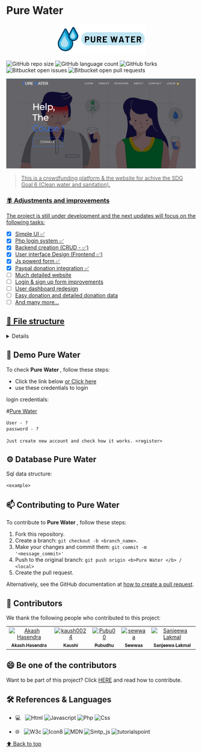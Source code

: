 # <b>Pure Water </b>
<div align="center">
  <a href="./img/logo.png">
    <img src="img/logo.png" alt="Logo" >
  </a>
</div>

![GitHub repo size](https://img.shields.io/github/repo-size/Sanjeewa001/Ara-n-hygiene-for-humans?style=for-the-badge)
![GitHub language count](https://img.shields.io/github/languages/count/Sanjeewa001/Ara-n-hygiene-for-humans?style=for-the-badge)
![GitHub forks](https://img.shields.io/github/forks/Sanjeewa001/Ara-n-hygiene-for-humans?style=for-the-badge)
![Bitbucket open issues](https://img.shields.io/bitbucket/issues/Sanjeewa001/Ara-n-hygiene-for-humans?style=for-the-badge)
![Bitbucket open pull requests](https://img.shields.io/bitbucket/pr-raw/Sanjeewa001/Ara-n-hygiene-for-humans?style=for-the-badge)

<a href="http://purewater.42web.io/">
<img src="./img/preview.png" alt="preview">

> This is a crowdfunding platform & the website for achive the SDG Goal 6 (Clean water and sanitation).  

### 🪰 Adjustments and improvements

The project is still under development and the next updates will focus on the following tasks:

- [x] Simple UI ✅
- [x] Php login system ✅
- [x] Backend creation (CRUD - ✅)
- [x] User interface Design (Frontend ✅)
- [x] Js powerd form ✅
- [x] Paypal donation integration ✅
- [ ] Much detailed website
- [ ] Login & sign up form improvements
- [ ] User dashboard redesign
- [ ] Easy donation and detailed donation data
- [ ] And many more...

## 📁 File structure 
<details>
<summary><b>File structure</b></summary>
<br>

   - [README.md](README.md)
   - __backend__
     - [auth\_session.php](backend/auth_session.php)
     - [dashboard.php](backend/dashboard.php)
     - [db.php](backend/db.php)
     - [index.php](backend/index.php)
     - [login.php](backend/login.php)
     - [logout.php](backend/logout.php)
     - [registration.php](backend/registration.php)
     - [style.css](backend/style.css)
   - __css__
     - [headers.css](css/headers.css)
     - [proinfo.css](css/proinfo.css)
     - [signup.css](css/signup.css)
     - [style.css](css/style.css)
     - [w3s.css](css/w3s.css)
   - __img__
     - [1.jpg](img/1.jpg)
     - __Target__
       - [6.1.svg](img/Target/6.1.svg)
       - [6.2.svg](img/Target/6.2.svg)
       - [6.3.svg](img/Target/6.3.svg)
       - [6.4.svg](img/Target/6.4.svg)
       - [6.5.svg](img/Target/6.5.svg)
       - [6.6.svg](img/Target/6.6.svg)
       - [6.7.svg](img/Target/6.7.svg)
       - [6.8.svg](img/Target/6.8.svg)
       - [GOAL\_6\_TARGET\_6.1.png](img/Target/GOAL_6_TARGET_6.1.png)
       - [GOAL\_6\_TARGET\_6.2.png](img/Target/GOAL_6_TARGET_6.2.png)
       - [GOAL\_6\_TARGET\_6.3.png](img/Target/GOAL_6_TARGET_6.3.png)
       - [GOAL\_6\_TARGET\_6.4.png](img/Target/GOAL_6_TARGET_6.4.png)
       - [GOAL\_6\_TARGET\_6.5.png](img/Target/GOAL_6_TARGET_6.5.png)
       - [GOAL\_6\_TARGET\_6.6.png](img/Target/GOAL_6_TARGET_6.6.png)
       - [GOAL\_6\_TARGET\_6.A.png](img/Target/GOAL_6_TARGET_6.A.png)
       - [GOAL\_6\_TARGET\_6.B.png](img/Target/GOAL_6_TARGET_6.B.png)
       - __goal\-6__
         - __GOAL\_6\_PRIMARY\_ICON__
           - __GOAL\_6\_EPS__
             - [TheGlobalGoals\_Icons\_Black\_Goal\_6.eps](img/Target/goal-6/GOAL_6_PRIMARY_ICON/GOAL_6_EPS/TheGlobalGoals_Icons_Black_Goal_6.eps)
             - [TheGlobalGoals\_Icons\_Color\_Goal\_6.eps](img/Target/goal-6/GOAL_6_PRIMARY_ICON/GOAL_6_EPS/TheGlobalGoals_Icons_Color_Goal_6.eps)
           - __GOAL\_6\_PNG__
             - [TheGlobalGoals\_Icons\_Black\_Goal\_6.png](img/Target/goal-6/GOAL_6_PRIMARY_ICON/GOAL_6_PNG/TheGlobalGoals_Icons_Black_Goal_6.png)
             - [TheGlobalGoals\_Icons\_Color\_Goal\_6.png](img/Target/goal-6/GOAL_6_PRIMARY_ICON/GOAL_6_PNG/TheGlobalGoals_Icons_Color_Goal_6.png)
           - __GOAL\_6\_SVG__
             - [TheGlobalGoals\_Icons\_Black\_Goal\_6.svg](img/Target/goal-6/GOAL_6_PRIMARY_ICON/GOAL_6_SVG/TheGlobalGoals_Icons_Black_Goal_6.svg)
             - [TheGlobalGoals\_Icons\_Color\_Goal\_6.svg](img/Target/goal-6/GOAL_6_PRIMARY_ICON/GOAL_6_SVG/TheGlobalGoals_Icons_Color_Goal_6.svg)
         - __GOAL\_6\_TARGETS__
           - __GOAL\_6\_TARGETS\_EPS__
             - [GOAL\_6\_TARGET\_6.1.eps](img/Target/goal-6/GOAL_6_TARGETS/GOAL_6_TARGETS_EPS/GOAL_6_TARGET_6.1.eps)
             - [GOAL\_6\_TARGET\_6.2.eps](img/Target/goal-6/GOAL_6_TARGETS/GOAL_6_TARGETS_EPS/GOAL_6_TARGET_6.2.eps)
             - [GOAL\_6\_TARGET\_6.3.eps](img/Target/goal-6/GOAL_6_TARGETS/GOAL_6_TARGETS_EPS/GOAL_6_TARGET_6.3.eps)
             - [GOAL\_6\_TARGET\_6.4.eps](img/Target/goal-6/GOAL_6_TARGETS/GOAL_6_TARGETS_EPS/GOAL_6_TARGET_6.4.eps)
             - [GOAL\_6\_TARGET\_6.5.eps](img/Target/goal-6/GOAL_6_TARGETS/GOAL_6_TARGETS_EPS/GOAL_6_TARGET_6.5.eps)
             - [GOAL\_6\_TARGET\_6.6.eps](img/Target/goal-6/GOAL_6_TARGETS/GOAL_6_TARGETS_EPS/GOAL_6_TARGET_6.6.eps)
             - [GOAL\_6\_TARGET\_6.A.eps](img/Target/goal-6/GOAL_6_TARGETS/GOAL_6_TARGETS_EPS/GOAL_6_TARGET_6.A.eps)
             - [GOAL\_6\_TARGET\_6.B.eps](img/Target/goal-6/GOAL_6_TARGETS/GOAL_6_TARGETS_EPS/GOAL_6_TARGET_6.B.eps)
           - __GOAL\_6\_TARGETS\_PNG__
           - __GOAL\_6\_TARGETS\_SVG__
             - [GOAL\_6\_TARGET\_6.1.svg](img/Target/goal-6/GOAL_6_TARGETS/GOAL_6_TARGETS_SVG/GOAL_6_TARGET_6.1.svg)
             - [GOAL\_6\_TARGET\_6.2.svg](img/Target/goal-6/GOAL_6_TARGETS/GOAL_6_TARGETS_SVG/GOAL_6_TARGET_6.2.svg)
             - [GOAL\_6\_TARGET\_6.3.svg](img/Target/goal-6/GOAL_6_TARGETS/GOAL_6_TARGETS_SVG/GOAL_6_TARGET_6.3.svg)
             - [GOAL\_6\_TARGET\_6.4.svg](img/Target/goal-6/GOAL_6_TARGETS/GOAL_6_TARGETS_SVG/GOAL_6_TARGET_6.4.svg)
             - [GOAL\_6\_TARGET\_6.5.svg](img/Target/goal-6/GOAL_6_TARGETS/GOAL_6_TARGETS_SVG/GOAL_6_TARGET_6.5.svg)
             - [GOAL\_6\_TARGET\_6.6.svg](img/Target/goal-6/GOAL_6_TARGETS/GOAL_6_TARGETS_SVG/GOAL_6_TARGET_6.6.svg)
             - [GOAL\_6\_TARGET\_6.A.svg](img/Target/goal-6/GOAL_6_TARGETS/GOAL_6_TARGETS_SVG/GOAL_6_TARGET_6.A.svg)
             - [GOAL\_6\_TARGET\_6.B.svg](img/Target/goal-6/GOAL_6_TARGETS/GOAL_6_TARGETS_SVG/GOAL_6_TARGET_6.B.svg)
     - [WASH SDG.png](img/WASH%20SDG.png)
     - __Work__
       - [1.jpg](img/Work/1.jpg)
       - [2.jpg](img/Work/2.jpg)
       - [3.jpg](img/Work/3.jpg)
       - [4.jpg](img/Work/4.jpg)
       - [5.jpg](img/Work/5.jpg)
       - [6.jpeg](img/Work/6.jpeg)
       - [7.jpg](img/Work/7.jpg)
       - [8.jpg](img/Work/8.jpg)
       - [9.jpg](img/Work/9.jpg)
       - [water resources management.jpg](img/Work/water%20resources%20management.jpg)
       - [water\-related ecosystems.jpg](img/Work/water-related%20ecosystems.jpg)
     - [cleanwater.png](img/cleanwater.png)
     - [donate.jpg](img/donate.jpg)
     - [home.jpg](img/home.jpg)
     - [home.svg](img/home.svg)
     - [logo.png](img/logo.png)
     - [sanitation.jpg](img/sanitation.jpg)
     - [water1.png](img/water1.png)
   - [index.html](index.html)
   - __js__
     - [app.js](js/app.js)
   - [list.md](list.md)
   - [proinfo.html](proinfo.html)

</details>


## 🚀 Demo <b>Pure Water </b>

To check <b>Pure Water </b>, follow these steps:

* Click the link below 
  <a href="http://purewater.42web.io/">or Click here</a>
* use these credentials to login

login credentials:

#<a href="http://purewater.42web.io/">Pure Water</a> 
```
User - ?
password - ?

Just create new account and check how it works. <register>
```


## ⚙️ Database <b>Pure Water </b>

Sql data structure:

```
<example>
```


## 📫 Contributing to <b>Pure Water </b>
<!---If your README is long or if you have any specific process or steps you want contributors to follow, consider creating a separate CONTRIBUTING.md file--->
To contribute to <b>Pure Water </b>, follow these steps:

1. Fork this repository.
2. Create a branch: `git checkout -b <branch_name>`.
3. Make your changes and commit them: `git commit -m '<message_commit>'`
4. Push to the original branch: `git push origin <b>Pure Water </b> / <local>`
5. Create the pull request.

Alternatively, see the GitHub documentation at [how to create a pull request](https://help.github.com/en/github/collaborating-with-issues-and-pull-requests/creating-a-pull-request ).

## 🤝 Contributors

We thank the following people who contributed to this project:

<table>
  <tr>
  <td align="center">
      <a href="https://github.com/HMAHD">
        <img src="https://avatars.githubusercontent.com/u/99458905" width="100px;" alt="Akash Hasendra"/><br>
        <sub>
          <b>Akash Hasendra</b>
        </sub>
      </a>
    </td>
    <td align="center">
      <a href="https://github.com/kaush0024">
        <img src="https://avatars.githubusercontent.com/u/87804292" width="100px;" alt="kaush0024"/><br>
        <sub>
          <b>Kaushi</b>
        </sub>
      </a>
    </td>
    <td align="center">
      <a href="https://github.com/Pubu00">
        <img src="https://avatars.githubusercontent.com/u/98452452" width="100px;" alt="Pubu00"/><br>
        <sub>
          <b>Pubudhu</b>
        </sub>
      </a>
    </td>
    <td align="center">
      <a href="https://github.com/Sewwaa">
        <img src="https://avatars.githubusercontent.com/u/87800635?v=4" width="100px;" alt="sewwaa"/><br>
        <sub>
          <b>Sewwaa</b>
        </sub>
      </a>
    </td>
    <td align="center">
      <a href="#">
        <img src="https://avatars.githubusercontent.com/u/87803867" width="100px;" alt="Sanjeewa Lakmal"/><br>
        <sub>
        <b>Sanjeewa Lakmal</b>
        </sub>
      </a>
    </td>
  </tr>
</table>


## 😄 Be one of the contributors<br>

Want to be part of this project? Click [HERE](CONTRIBUTING.md) and read how to contribute.

## 🛠 References & Languages 

- 💻 &nbsp;
  ![Html](https://img.shields.io/badge/HTML5-E34F26?style=flat&logo=html)
  ![Javascript](https://img.shields.io/badge/JavaScript-323330?style=flat&logo=javascript)
  ![Php](https://img.shields.io/badge/PHP-777BB4?style=flat&logo=php)
  ![Css](https://img.shields.io/badge/CSS3-1572B6?style=flat&logo=css)
  
  
- 🌐 &nbsp;
  ![W3c](https://img.shields.io/badge/W3c-4EAA25?style=flat&logo=w3c)
  ![Icon8](https://img.shields.io/badge/Icon8-00B14F?style=flat&logo=icon8)
  ![MDN](https://img.shields.io/badge/MDN_Web_Docs-black?style=flat&logo=mdn_web_doc)
  ![Smtp_js](https://img.shields.io/badge/smtp%20Js-1890FF?style=flat&logo=js)
  ![tutorialspoint](https://img.shields.io/badge/Tutorialpoint-FF6F00?style=flat&logo=tutorialspoint)
  

[⬆ Back to top](#project-name)<br>

